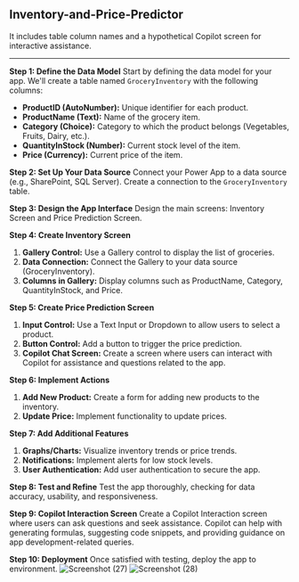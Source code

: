 ## Inventory-and-Price-Predictor

It includes table column names and a hypothetical Copilot screen for interactive assistance.

---

**Step 1: Define the Data Model**
Start by defining the data model for your app. We'll create a table named `GroceryInventory` with the following columns:

- **ProductID (AutoNumber):** Unique identifier for each product.
- **ProductName (Text):** Name of the grocery item.
- **Category (Choice):** Category to which the product belongs (Vegetables, Fruits, Dairy, etc.).
- **QuantityInStock (Number):** Current stock level of the item.
- **Price (Currency):** Current price of the item.

**Step 2: Set Up Your Data Source**
Connect your Power App to a data source (e.g., SharePoint, SQL Server). Create a connection to the `GroceryInventory` table.

**Step 3: Design the App Interface**
Design the main screens: Inventory Screen and Price Prediction Screen.

**Step 4: Create Inventory Screen**
1. **Gallery Control:** Use a Gallery control to display the list of groceries.
2. **Data Connection:** Connect the Gallery to your data source (GroceryInventory).
3. **Columns in Gallery:** Display columns such as ProductName, Category, QuantityInStock, and Price.

**Step 5: Create Price Prediction Screen**
1. **Input Control:** Use a Text Input or Dropdown to allow users to select a product.
2. **Button Control:** Add a button to trigger the price prediction.
3. **Copilot Chat Screen:** Create a screen where users can interact with Copilot for assistance and questions related to the app.

**Step 6: Implement Actions**
1. **Add New Product:** Create a form for adding new products to the inventory.
2. **Update Price:** Implement functionality to update prices.

**Step 7: Add Additional Features**
1. **Graphs/Charts:** Visualize inventory trends or price trends.
2. **Notifications:** Implement alerts for low stock levels.
3. **User Authentication:** Add user authentication to secure the app.

**Step 8: Test and Refine**
Test the app thoroughly, checking for data accuracy, usability, and responsiveness.

**Step 9: Copilot Interaction Screen**
Create a Copilot Interaction screen where users can ask questions and seek assistance. Copilot can help with generating formulas, suggesting code snippets, and providing guidance on app development-related queries.

**Step 10: Deployment**
Once satisfied with testing, deploy the app to environment.
![Screenshot (27)](https://github.com/priyam1909/Inventory-and-Price-Predictor/assets/100475347/2cb22122-4de9-4b4c-be6e-da0e105de9cd)
![Screenshot (28)](https://github.com/priyam1909/Inventory-and-Price-Predictor/assets/100475347/7c38be45-b13e-4091-a068-2e1a66d259a4)



